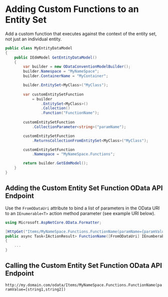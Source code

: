 # Adding Custom Functions to an Entity Set

Add a custom function that executes against the context of the entity set, not just an individual entity.

```csharp
public class MyEntityDataModel
{
    public IEdmModel GetEntityDataModel()
    {
        var builder = new ODataConventionModelBuilder();
        builder.Namespace = "MyNameSpace";
        builder.ContainerName = "MyContainer";

        builder.EntitySet<MyClass>("MyClass");
                
        var customEntitySetFunction 
            = builder
                .EntitySet<MyClass>() 
                .Collection()
                .Function("FunctionName");
        
        customEntitySetFunction
            .CollectionParameter<string>("paramName");

        customEntitySetFunction
            .ReturnsCollectionFromEntitySet<MyClass>("MyClass");

        customEntitySetFunction
            .Namespace = "MyNameSpace.Functions";

        return builder.GetEdmModel();
    }
}
```

## Adding the Custom Entity Set Function OData API Endpoint

Use the `FromODataUri` attribute to bind a list of parameters in the OData URI to an `IEnumerable<T>` action method parameter (see example URI below).

```csharp
using Microsoft.AspNetCore.OData.Formatter;

[HttpGet("Items/MyNameSpace.Functions.FunctionName(paramName={paramValue})")]
public async Task<IActionResult> FunctionName([FromODataUri] IEnumberable<string> paramValue)
{
    ...
}
```

## Calling the Custom Entity Set Function OData API Endpoint

`http://my.domain.com/odata/Items/MyNameSpace.Functions.FunctionName(paramValue=[string1,string2])`
